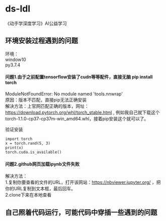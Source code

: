 # ds-ldl
《动手学深度学习》AI公益学习

## 环境安装过程遇到的问题
环境：  
window10  
py3.7.4  

#### 问题1.由于之前配置tensorflow安装了cudn等等配件，直接无脑 pip install torch   
ModuleNotFoundError: No module named 'tools.nnwrap'  
原因：版本不匹配，直接pip无法正确安装  
解决方法：上官网匹配正确的版本，网址：https://download.pytorch.org/whl/torch_stable.html , 例如我自己就下载这个torch-1.1.0-cp37-cp37m-win_amd64.whl，接着pip安装这个就可以了。  

验证安装 
```
import torch   
x = torch.rand(5, 3)  
print(x)  
torch.cuda.is_available()  
```

 #### 问题2.github网页加载ipynb文件失败
 解决方法：  
 1.复制你要查看的文件的URL，打开该网站：https://nbviewer.jupyter.org/ ，把你的URL复制到文本框，最后回车。  
 2.clone下来在本地查看  
 
 ## 自己照着代码运行，可能代码中穿插一些遇到的问题
 
 
 
 


